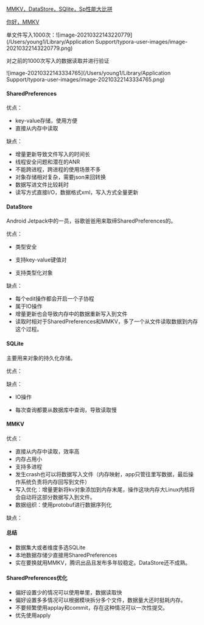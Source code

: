 [MMKV，DataStore，SQlite，Sp性能大比拼](https://mp.weixin.qq.com/s/vimX6bnJDkPbXAqVJCbbfw)

[你好，MMKV](https://mp.weixin.qq.com/s/VBMDIE0QHXQAMuIjon-Fjg)



单文件写入1000次：![image-20210322143220779](/Users/young1/Library/Application Support/typora-user-images/image-20210322143220779.png)



对之前的1000次写入的数据读取并进行验证

![image-20210322143334765](/Users/young1/Library/Application Support/typora-user-images/image-20210322143334765.png)



#### SharedPreferences

优点：

- key-value存储，使用方便
- 直接从内存中读取

缺点：

- 增量更新导致文件写入的时间长
- 线程安全问题和潜在的ANR
- 不能跨进程，跨进程的使用场景不多
- 对象存储相对复杂，需要json来回转换
- 数据写进文件比较耗时
- 读写方式直接I/O，数据格式xml，写入方式全量更新

#### DataStore

Android Jetpack中的一员，谷歌爸爸用来取缔SharedPreferences的。

优点：

- 类型安全

- 支持key-value键值对
- 支持类型化对象

缺点：

- 每个edit操作都会开启一个子协程
- 属于IO操作
- 增量更新也会导致内存中的数据重新写入到文件
- 读取时相对于SharedPreferences和MMKV，多了一个从文件读取数据到内存这个过程。

#### SQLite

主要用来对象的持久化存储。

优点：

缺点：

- IO操作

- 每次查询都要从数据库中查询，导致读取慢

#### MMKV

优点：

- 直接从内存中读取，效率高
- 内存占用小
- 支持多进程
- 发生crash也可以将数据写入文件（内存映射，app只管往里写数据，最后操作系统负责将内存回写到文件）
- 写入优化：增量更新将kv对象添加到内存末尾，操作这块内存大Linux内核将会自动将这部分数据写入到文件。
- 数据组织：使用protobuf进行数据序列化

缺点：





#### 总结

- 数据集大或者维度多选SQLite
- 本地数据存储少直接用SharedPreferences
- 实在要换就用MMKV，腾讯出品且发布多年较稳定。DataStore还不成熟。



#### SharedPreferences优化

- 偏好设置少的情况可以使用单里，数据读取快
- 偏好设置多多情况可以根据模块拆分多个文件，数据量大还时挺耗内存。
- 不要频繁使用applay和commit，存在这种情况可以一次性提交。
- 优先使用apply

